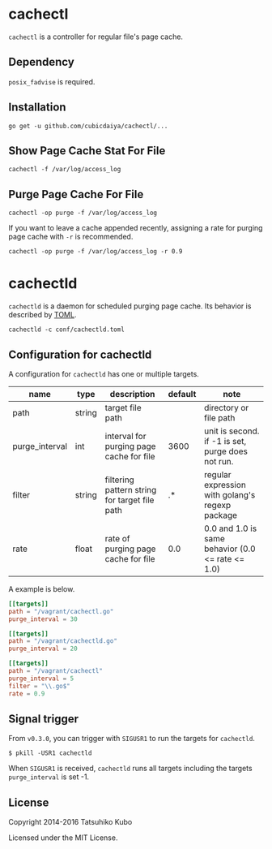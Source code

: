# cachectl

`cachectl` is a controller for regular file's page cache. 

## Dependency

`posix_fadvise` is required.

## Installation

```
go get -u github.com/cubicdaiya/cachectl/...
```

## Show Page Cache Stat For File

```
cachectl -f /var/log/access_log
```

## Purge Page Cache For File

```
cachectl -op purge -f /var/log/access_log
```

If you want to leave a cache appended recently, assigning a rate for purging page cache with `-r` is recommended.

```
cachectl -op purge -f /var/log/access_log -r 0.9
```

# cachectld

`cachectld` is a daemon for scheduled purging page cache. Its behavior is described by [TOML](https://github.com/toml-lang/toml).

```
cachectld -c conf/cachectld.toml
```

## Configuration for cachectld

A configuration for `cachectld` has one or multiple targets.

|name          |type  |description                                  |default|note                                             |
|--------------|------|---------------------------------------------|-------|-------------------------------------------------|
|path          |string|target file path                             |       |directory or file path                           |
|purge_interval|int   |interval for purging page cache for file     |3600   |unit is second. if -1 is set, purge does not run.|
|filter        |string|filtering pattern string for target file path|.*     |regular expression with golang's regexp package  |
|rate          |float |rate of purging page cache for file          |0.0    |0.0 and 1.0 is same behavior (0.0 <= rate <= 1.0)|

A example is below.

```toml
[[targets]]
path = "/vagrant/cachectl.go"
purge_interval = 30

[[targets]]
path = "/vagrant/cachectld.go"
purge_interval = 20

[[targets]]
path = "/vagrant/cachectl"
purge_interval = 5
filter = "\\.go$"
rate = 0.9
```

## Signal trigger

From `v0.3.0`, you can trigger with `SIGUSR1` to run the targets for `cachectld`.

```
$ pkill -USR1 cachectld
```

When `SIGUSR1` is received, `cachectld` runs all targets including the targets `purge_interval` is set -1.

## License

Copyright 2014-2016 Tatsuhiko Kubo


Licensed under the MIT License.
